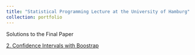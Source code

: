 ```yaml
---
title: "Statistical Programming Lecture at the University of Hamburg"
collection: portfolio
---
```

Solutions to the Final Paper


[2. Confidence Intervals with Boostrap](https://gzhelev2020.github.io/portfolio/index/)
